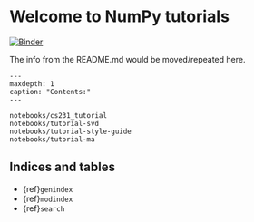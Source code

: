 # Welcome to NumPy tutorials

[![Binder](http://mybinder.org/badge_logo.svg)][launch_binder]

[launch_binder]: http://mybinder.org/v2/gh/numpy/numpy-tutorials/master?urlpath=lab/tree/content

The info from the README.md would be moved/repeated here.

```{toctree}
---
maxdepth: 1
caption: "Contents:"
---

notebooks/cs231_tutorial
notebooks/tutorial-svd
notebooks/tutorial-style-guide
notebooks/tutorial-ma
```

## Indices and tables

* {ref}`genindex`
* {ref}`modindex`
* {ref}`search`
